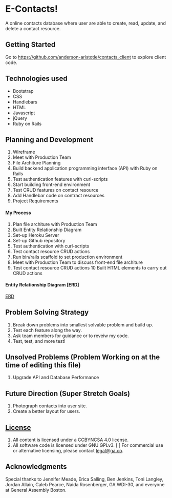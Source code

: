 # E-Contacts!

A online contacts database where user are able to create, read, update, and delete a contact resource.

## Getting Started

Go to https://github.com/anderson-aristotle/contacts_client to explore client code.

## Technologies used

+ Bootstrap
+ CSS
+ Handlebars
+ HTML
+ Javascript
+ jQuery
+ Ruby on Rails

## Planning and Development

1. Wireframe
2. Meet with Production Team
3. File Architure Planning
4. Build backend application programming interface (API) with Ruby on Rails
5. Test authentication features with curl-scripts
6. Start building front-end environment
7. Test CRUD features on contact resource
8. Add Handlebar code on contract resources
9. Project Requirements

#### My Process

1. Plan file architure with Production Team
2. Built Entity Relationship Diagram
3. Set-up Heroku Server
4. Set-up Github repository
5. Test authentication with curl-scripts
6. Test contact resource CRUD actions
7. Run bin/rails scaffold to set production environment
8. Meet with Production Team to discuss front-end file architure
9. Test contact resource CRUD actions
10 Built HTML elements to carry out CRUD actions

#### Entity Relationship Diagram [ERD]
[ERD](https://i.imgur.com/73S13Re.png?1)


## Problem Solving Strategy

1. Break down problems into smallest solvable problem and build up.
2. Test each feature along the way.
3. Ask team members for guidance or to reveiw my code.
4. Test, test, and more test!

## Unsolved Problems (Problem Working on at the time of editing this file)

1. Upgrade API and Database Performance

## Future Direction (Super Stretch Goals)

1. Photograph contacts into user site.
2. Create a better layout for users.


## [License](LICENSE)

1. All content is licensed under a CC­BY­NC­SA 4.0 license.
1. All software code is licensed under GNU GPLv3. [ ] For commercial use or
    alternative licensing, please contact legal@ga.co.

## Acknowledgments

Special thanks to Jennifer Meade, Erica Salling, Ben Jenkins, Toni Langley, Jordan Allain, Caleb Pearce, Naida Rosenberger, GA WDI-30, and everyone at General Assembly Boston.
